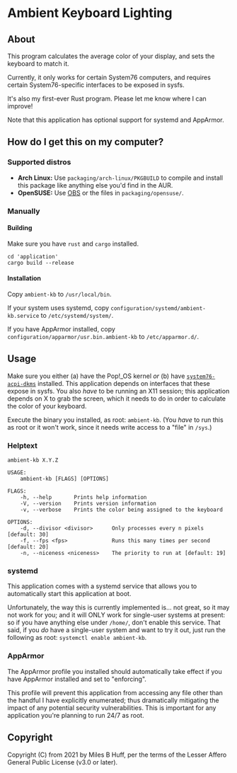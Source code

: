 # Ambient Keyboard Lighting

## About

This program calculates the average color of your display, and sets the keyboard to match it.

Currently, it only works for certain System76 computers, and requires certain System76-specific interfaces to be exposed in sysfs.

It's also my first-ever Rust program.  Please let me know where I can improve!

Note that this application has optional support for systemd and AppArmor.

## How do I get this on my computer?

### Supported distros

- **Arch Linux:** Use `packaging/arch-linux/PKGBUILD` to compile and install this package like anything else you'd find in the AUR.
- **OpenSUSE:** Use [OBS](https://build.opensuse.org/package/show/home:MilesBHuff:Official/ambient-kb-git) or the files in `packaging/opensuse/`.

### Manually

#### Building

Make sure you have `rust` and `cargo` installed.

```
cd 'application'
cargo build --release
```

#### Installation

Copy `ambient-kb` to `/usr/local/bin`.

If your system uses systemd, copy `configuration/systemd/ambient-kb.service` to `/etc/systemd/system/`.

If you have AppArmor installed, copy `configuration/apparmor/usr.bin.ambient-kb` to `/etc/apparmor.d/`.

## Usage

Make sure you either (a) have the Pop!_OS kernel *or* (b) have [`system76-acpi-dkms`](https://github.com/pop-os/system76-acpi-dkms) installed.  This application depends on interfaces that these expose in sysfs.
You also *have* to be running an X11 session;  this application depends on X to grab the screen, which it needs to do in order to calculate the color of your keyboard.

Execute the binary you installed, as root:  `ambient-kb`.
(You *have* to run this as root or it won't work, since it needs write access to a "file" in `/sys`.)

### Helptext

```
ambient-kb X.Y.Z

USAGE:
    ambient-kb [FLAGS] [OPTIONS]

FLAGS:
    -h, --help       Prints help information
    -V, --version    Prints version information
    -v, --verbose    Prints the color being assigned to the keyboard

OPTIONS:
    -d, --divisor <divisor>      Only processes every n pixels [default: 30]
    -f, --fps <fps>              Runs this many times per second [default: 20]
    -n, --niceness <niceness>    The priority to run at [default: 19]
```

### systemd

This application comes with a systemd service that allows you to automatically start this application at boot.

Unfortunately, the way this is currently implemented is... not great, so it may not work for you;  and it will ONLY work for single-user systems at present:  so if you have anything else under `/home/`, don't enable this service.  That said, if you *do* have a single-user system and want to try it out, just run the following as root:  `systemctl enable ambient-kb`.

### AppArmor

The AppArmor profile you installed should automatically take effect if you have AppArmor installed and set to "enforcing".

This profile will prevent this application from accessing any file other than the handful I have explicitly enumerated;  thus dramatically mitigating the impact of any potential security vulnerabilities.  This is important for any application you're planning to run 24/7 as root.

## Copyright

Copyright (C) from 2021 by Miles B Huff, per the terms of the Lesser Affero General Public License (v3.0 or later).
